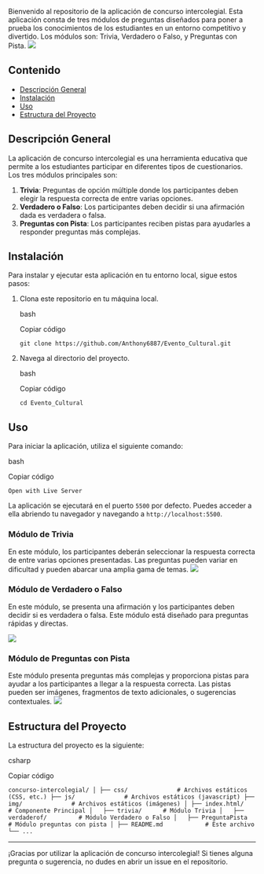 Bienvenido al repositorio de la aplicación de concurso intercolegial. Esta aplicación consta de tres módulos de preguntas diseñados para poner a prueba los conocimientos de los estudiantes en un entorno competitivo y divertido. Los módulos son: Trivia, Verdadero o Falso, y Preguntas con Pista.
<img src="https://github.com/Anthony6887/Evento_Cultural/assets/109778441/ec62d9ec-6404-4ea1-8518-2f76ee4462c1">

## Contenido

-   [Descripción General](#descripci%C3%B3n-general)
-   [Instalación](#instalaci%C3%B3n)
-   [Uso](#uso)
-   [Estructura del Proyecto](#estructura-del-proyecto)

## Descripción General

La aplicación de concurso intercolegial es una herramienta educativa que permite a los estudiantes participar en diferentes tipos de cuestionarios. Los tres módulos principales son:

1.  **Trivia**: Preguntas de opción múltiple donde los participantes deben elegir la respuesta correcta de entre varias opciones.
2.  **Verdadero o Falso**: Los participantes deben decidir si una afirmación dada es verdadera o falsa.
3.  **Preguntas con Pista**: Los participantes reciben pistas para ayudarles a responder preguntas más complejas.

## Instalación

Para instalar y ejecutar esta aplicación en tu entorno local, sigue estos pasos:

1.  Clona este repositorio en tu máquina local.
    
    bash
    
    Copiar código
    
    `git clone https://github.com/Anthony6887/Evento_Cultural.git` 
    
2.  Navega al directorio del proyecto.
    
    bash
    
    Copiar código
    
    `cd Evento_Cultural` 
      

## Uso

Para iniciar la aplicación, utiliza el siguiente comando:

bash

Copiar código

`Open with Live Server` 

La aplicación se ejecutará en el puerto `5500` por defecto. Puedes acceder a ella abriendo tu navegador y navegando a `http://localhost:5500`.

### Módulo de Trivia

En este módulo, los participantes deberán seleccionar la respuesta correcta de entre varias opciones presentadas. Las preguntas pueden variar en dificultad y pueden abarcar una amplia gama de temas.
<img src="https://github.com/Anthony6887/Evento_Cultural/assets/109778441/a1d03fdc-c506-4aba-b261-418e6165a53b">

### Módulo de Verdadero o Falso

En este módulo, se presenta una afirmación y los participantes deben decidir si es verdadera o falsa. Este módulo está diseñado para preguntas rápidas y directas.

<img src="https://github.com/Anthony6887/Evento_Cultural/assets/109778441/36baf24c-8a5f-4b16-b7a9-e8ab40b00064">

### Módulo de Preguntas con Pista

Este módulo presenta preguntas más complejas y proporciona pistas para ayudar a los participantes a llegar a la respuesta correcta. Las pistas pueden ser imágenes, fragmentos de texto adicionales, o sugerencias contextuales.
<img src="https://github.com/Anthony6887/Evento_Cultural/assets/109778441/c98bdb4b-eddd-4c09-a467-e0fe35a0c834">
## Estructura del Proyecto

La estructura del proyecto es la siguiente:

csharp

Copiar código

`concurso-intercolegial/
│
├── css/              # Archivos estáticos (CSS, etc.)
├── js/              # Archivos estáticos (javascript)
├── img/              # Archivos estáticos (imágenes)
│
├── index.html/                 # Componente Principal
│   ├── trivia/      # Módulo Trivia
│   ├── verdaderof/         # Módulo Verdadero o Falso
│   ├── PreguntaPista           # Módulo preguntas con pista
│
├── README.md            # Este archivo
└── ...` 


----------

¡Gracias por utilizar la aplicación de concurso intercolegial! Si tienes alguna pregunta o sugerencia, no dudes en abrir un issue en el repositorio.
